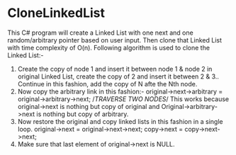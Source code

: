 # CloneLinkedList
This C# program will create a Linked List with one next and one random/arbitrary pointer based on user input. Then clone that Linked List with time complexity of O(n).
Following algorithm is used to clone the Linked List:-
1) Create the copy of node 1 and insert it between node 1 & node 2 in original Linked List, create the copy of 2 and insert it between 2 & 3.. Continue in this fashion, add the copy of N afte the Nth node.
2) Now copy the arbitrary link in this fashion:-
original->next->arbitrary = original->arbitrary->next;  /*TRAVERSE TWO NODES*/
This works because original->next is nothing but copy of original and Original->arbitrary->next is nothing but copy of arbitrary.
3) Now restore the original and copy linked lists in this fashion in a single loop.
original->next = original->next->next;
copy->next = copy->next->next;
4) Make sure that last element of original->next is NULL.
